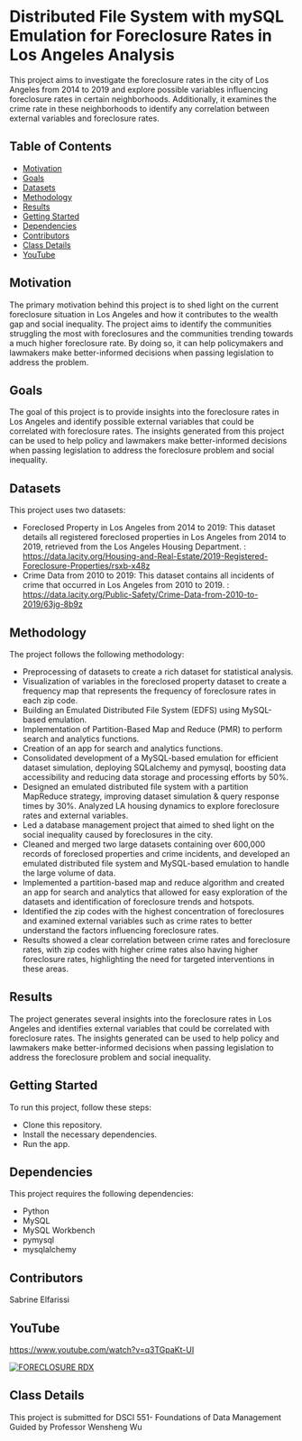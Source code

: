 # Distributed File System with mySQL Emulation for Foreclosure Rates in Los Angeles Analysis
This project aims to investigate the foreclosure rates in the city of Los Angeles from 2014 to 2019 and explore possible variables influencing foreclosure rates in certain neighborhoods. Additionally, it examines the crime rate in these neighborhoods to identify any correlation between external variables and foreclosure rates.

## Table of Contents

- [Motivation](#Motivation)
- [Goals](#Goals)
- [Datasets](#Datasets)
- [Methodology](#Methodology)
- [Results](#Results)
- [Getting Started](#Getting_Started)
- [Dependencies](#Dependencies)
- [Contributors](#Contributors)
- [Class Details](#Class_Details)
- [YouTube](#YouTube)

## Motivation
The primary motivation behind this project is to shed light on the current foreclosure situation in Los Angeles and how it contributes to the wealth gap and social inequality. The project aims to identify the communities struggling the most with foreclosures and the communities trending towards a much higher foreclosure rate. By doing so, it can help policymakers and lawmakers make better-informed decisions when passing legislation to address the problem.

## Goals
The goal of this project is to provide insights into the foreclosure rates in Los Angeles and identify possible external variables that could be correlated with foreclosure rates. The insights generated from this project can be used to help policy and lawmakers make better-informed decisions when passing legislation to address the foreclosure problem and social inequality.

## Datasets
This project uses two datasets:

- Foreclosed Property in Los Angeles from 2014 to 2019: This dataset details all registered foreclosed properties in Los Angeles from 2014 to 2019, retrieved from the Los Angeles Housing Department. : https://data.lacity.org/Housing-and-Real-Estate/2019-Registered-Foreclosure-Properties/rsxb-x48z
- Crime Data from 2010 to 2019: This dataset contains all incidents of crime that occurred in Los Angeles from 2010 to 2019. : https://data.lacity.org/Public-Safety/Crime-Data-from-2010-to-2019/63jg-8b9z

## Methodology
The project follows the following methodology:

- Preprocessing of datasets to create a rich dataset for statistical analysis.
- Visualization of variables in the foreclosed property dataset to create a frequency map that represents the frequency of foreclosure rates in each zip code.
- Building an Emulated Distributed File System (EDFS) using MySQL-based emulation.
- Implementation of Partition-Based Map and Reduce (PMR) to perform search and analytics functions.
- Creation of an app for search and analytics functions.
- Consolidated development of a MySQL-based emulation for efficient dataset simulation, deploying SQLalchemy and pymysql, boosting data accessibility and reducing data storage and processing efforts by 50%.
- Designed an emulated distributed file system with a partition MapReduce strategy, improving dataset simulation & query response times by 30%. Analyzed LA housing dynamics to explore foreclosure rates and external variables.
- Led a database management project that aimed to shed light on the social inequality caused by foreclosures in the city.
- Cleaned and merged two large datasets containing over 600,000 records of foreclosed properties and crime incidents, and developed an emulated distributed file system and MySQL-based emulation to handle the large volume of data.
- Implemented a partition-based map and reduce algorithm and created an app for search and analytics that allowed for easy exploration of the datasets and identification of foreclosure trends and hotspots.
- Identified the zip codes with the highest concentration of foreclosures and examined external variables such as crime rates to better understand the factors influencing foreclosure rates.
- Results showed a clear correlation between crime rates and foreclosure rates, with zip codes with higher crime rates also having higher foreclosure rates, highlighting the need for targeted interventions in these areas.

## Results
The project generates several insights into the foreclosure rates in Los Angeles and identifies external variables that could be correlated with foreclosure rates. The insights generated can be used to help policy and lawmakers make better-informed decisions when passing legislation to address the foreclosure problem and social inequality.

## Getting Started
To run this project, follow these steps:

- Clone this repository.
- Install the necessary dependencies.
- Run the app.

## Dependencies
This project requires the following dependencies:

- Python
- MySQL
- MySQL Workbench
- pymysql
- mysqlalchemy

## Contributors
Sabrine Elfarissi

## YouTube
https://www.youtube.com/watch?v=q3TGpaKt-UI

[![FORECLOSURE RDX](https://img.youtube.com/vi/q3TGpaKt-UI/10.jpg)](https://www.youtube.com/watch?v=q3TGpaKt-UI)

## Class Details
This project is submitted for DSCI 551- Foundations of Data Management
Guided by
Professor Wensheng Wu
